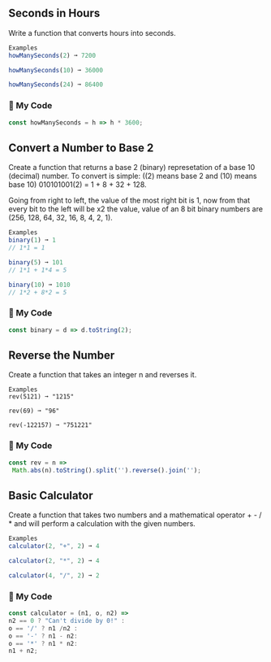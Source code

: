 ## Seconds in Hours
Write a function that converts hours into seconds.
```js
Examples
howManySeconds(2) ➞ 7200

howManySeconds(10) ➞ 36000

howManySeconds(24) ➞ 86400
```
### :leaves: My Code
```js
const howManySeconds = h => h * 3600;
```

## Convert a Number to Base 2
Create a function that returns a base 2 (binary) represetation of a base 10 (decimal) number. To convert is simple: ((2) means base 2 and (10) means base 10) 010101001(2) = 1 + 8 + 32 + 128.

Going from right to left, the value of the most right bit is 1, now from that every bit to the left will be x2 the value, value of an 8 bit binary numbers are (256, 128, 64, 32, 16, 8, 4, 2, 1).
```js
Examples
binary(1) ➞ 1
// 1*1 = 1

binary(5) ➞ 101
// 1*1 + 1*4 = 5

binary(10) ➞ 1010
// 1*2 + 8*2 = 5
```
### :leaves: My Code
```js
const binary = d => d.toString(2);
```

## Reverse the Number
Create a function that takes an integer n and reverses it.
```
Examples
rev(5121) ➞ "1215"

rev(69) ➞ "96"

rev(-122157) ➞ "751221"
```
### :leaves: My Code
```js
const rev = n => 
 Math.abs(n).toString().split('').reverse().join('');
```

## Basic Calculator
Create a function that takes two numbers and a mathematical operator + - / * and will perform a calculation with the given numbers.
```js
Examples
calculator(2, "+", 2) ➞ 4

calculator(2, "*", 2) ➞ 4

calculator(4, "/", 2) ➞ 2
```
### :leaves: My Code
```js
const calculator = (n1, o, n2) =>
n2 == 0 ? "Can't divide by 0!" :
o == '/' ? n1 /n2 :
o == '-' ? n1 - n2:
o == '*' ? n1 * n2:
n1 + n2;
```


